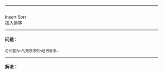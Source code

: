 ----------
## <p align="center">
Insert Sort<br/>
插入排序<br/>
</p>

----------
#### 问题：
    将长度为n的无序序列s进行排序。

----------
#### 解法：
